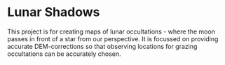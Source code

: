 # Lunar Shadows

This project is for creating maps of lunar occultations - where the moon passes in front of a star from our perspective. It is focussed on providing accurate DEM-corrections so that observing locations for
grazing occultations can be accurately chosen.
